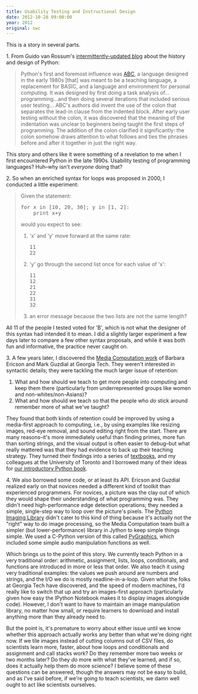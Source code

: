 ```yaml
---
title: Usability Testing and Instructional Design
date: 2012-10-28 09:00:00
year: 2012
original: swc
---
```


<p>This is a story in several parts.</p>

<p>1. From Guido van Rossum's <a href="http://python-history.blogspot.ca/2009/02/early-language-design-and-development.html">intermittently-updated blog</a> about the history and design of Python:</p>
<blockquote>Python's first and foremost influence was <a href="http://homepages.cwi.nl/%7Esteven/abc/">ABC</a>, a language designed in the early 1980s [that] was meant to be a teaching language, a replacement for BASIC, and a language and environment for personal computing. It was designed by first doing a task analysis of…programming…and then doing several iterations that included serious user testing… ABC's authors did invent the use of the colon that separates the lead-in clause from the indented block. After early user testing without the colon, it was discovered that the meaning of the indentation was unclear to beginners being taught the first steps of programming. The addition of the colon clarified it significantly: the colon somehow draws attention to what follows and ties the phrases before and after it together in just the right way.</blockquote>
<p>This story and others like it were something of a revelation to me when I first encountered Python in the late 1990s. Usability testing of programming languages? Huh–why isn't <em>everyone</em> doing that?</p>

<p>2. So when an enriched syntax for loops was proposed in 2000, I conducted a little experiment:</p>
<blockquote>Given the statement:
<pre>for x in [10, 20, 30]; y in [1, 2]:
    print x+y</pre>
<p>would you expect to see:</p>
<ol>
        <li>'x' and 'y' move forward at the same rate:
<pre>11
22</pre>
</li>
        <li>'y' go through the second list once for each value of 'x':
<pre>11
12
21
22
31
32</pre>
</li>
        <li>an error message because the two lists are not the same length?</li>
</ol>
</blockquote>
<p>All 11 of the people I tested voted for 'B', which is not what the designer of this syntax had intended it to mean. I did a slightly larger experiment a few days later to compare a few other syntax proposals, and while it was both fun and informative, the practice never caught on.</p>

<p>3. A few years later, I discovered the <a href="http://coweb.cc.gatech.edu/mediaComp-teach">Media Computation work</a> of Barbara Ericson and Mark Guzdial at Georgia Tech. They weren't interested in syntactic details; they were tackling the much larger issue of retention:</p>
<ol>
        <li>What and how should we teach to get more people into computing and keep them there (particularly from underrepresented groups like women and non-whites/non-Asians)?</li>
        <li>What and how should we teach so that the people who <em>do</em> stick around remember more of what we've taught?</li>
</ol>
<p>They found that both kinds of retention could be improved by using a media-first approach to computing, i.e., by using examples like resizing images, red-eye removal, and sound editing right from the start. There are many reasons–it's more immediately useful than finding primes, more fun than sorting strings, and the visual output is often easier to debug–but what really mattered was that they had evidence to back up their teaching strategy. They turned their findings into a series of <a href="http://www.amazon.com/Introduction-Computing-Programming-Multimedia-Approach/dp/0136060234/">textbooks</a>, and my colleagues at the University of Toronto and I borrowed many of their ideas for <a href="http://www.amazon.com/Practical-Programming-Introduction-Pragmatic-Programmers/dp/1934356271/">our introductory Python book</a>.</p>

<p>4. We also borrowed some code, or at least its API. Ericson and Guzdial realized early on that novices needed a different kind of toolkit than experienced programmers. For novices, a picture was the clay out of which they would shape their understanding of what programming was. They didn't need high-performance edge detection operations; they needed a simple, single-step way to loop over the picture's pixels. The <a href="http://www.pythonware.com/products/pil/">Python Imaging Library</a> didn't cater to this kind of thing because it's actually not the "right" way to do image processing, so the Media Computation team built a simpler (but lower-performance) library in Jython to keep simple things simple. We used a C-Python version of this called <a href="http://packages.python.org/PyGraphics/user/index.html">PyGraphics</a>, which included some simple audio manipulation functions as well.</p>

<p>Which brings us to the point of this story. We currently teach Python in a very traditional order: arithmetic, assignment, lists, loops, conditionals, and functions are introduced in more or less that order. We also teach it using very traditional examples: the values we push around are numbers and strings, and the I/O we do is mostly readline-in-a-loop. Given what the folks at Georgia Tech have discovered, and the speed of modern machines, I'd really like to switch that up and try an images-first approach (particularly given how easy the IPython Notebook makes it to display images alongside code). However, I don't want to have to maintain an image manipulation library, no matter how small, or require learners to download and install anything more than they already need to.</p>

<p>But the point is, it's premature to worry about either issue until we know whether this approach actually works any better than what we're doing right now. If we tile images instead of cutting columns out of CSV files, do scientists learn more, faster, about how loops and conditionals and assignment and call stacks work? Do they remember more two weeks or two months later? Do they <em>do</em> more with what they've learned, and if so, does it actually help them do more science? I believe some of these questions can be answered, though the answers may not be easy to build, and as I've said before, if we're going to teach scientists, we damn well ought to act like scientists ourselves.</p>

